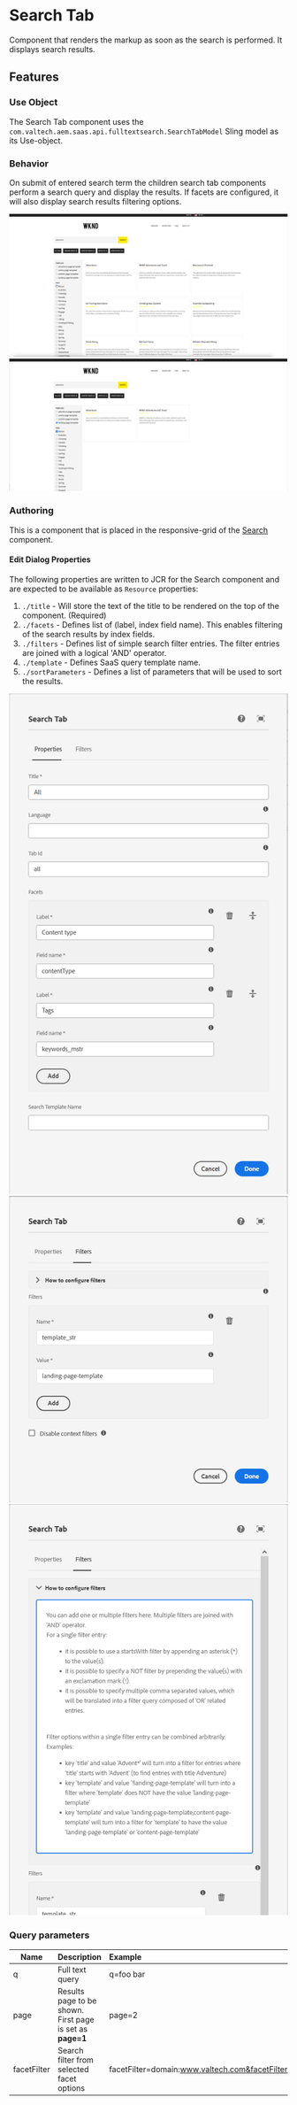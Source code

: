Search Tab
====
Component that renders the markup as soon as the search is performed. It displays search results.

## Features

### Use Object
The Search Tab component uses the `com.valtech.aem.saas.api.fulltextsearch.SearchTabModel` Sling model as its Use-object.

### Behavior
On submit of entered search term the children search tab components perform a search query and display the results. If
facets are configured, it will also display search results filtering options.

![search results](../../../../../../../../../images/searchresults.png)
![search results filtered](../../../../../../../../../images/searchpage-results_filtered.png)

### Authoring
This is a component that is placed in the responsive-grid of the [Search](../search/README.md) component.

#### Edit Dialog Properties
The following properties are written to JCR for the Search component and are expected to be available as `Resource` properties:

1. `./title` - Will store the text of the title to be rendered on the top of the component. (Required)
2. `./facets` - Defines list of (label, index field name). This enables filtering of the search results by index fields.
3. `./filters` - Defines list of simple search filter entries. The filter entries are joined with a logical 'AND'
   operator.
4. `./template` - Defines SaaS query template name.
5. `./sortParameters` - Defines a list of parameters that will be used to sort the results.

![dialog tab properties](../../../../../../../../../images/searchtab_dialog_properties.png)
![dialog tab filters collapsed](../../../../../../../../../images/searchtab_dialog_filters_collapsed.png)
![dialog tab filters expanded](../../../../../../../../../images/searchtab_dialog_filters_expanded.png)

### Query parameters

| Name | Description | Example |
| --- | :--- | :--- |
| q | Full text query | q=foo bar |
| page | Results page to be shown. First page is set as **page=1** | page=2 |
| facetFilter | Search filter from selected facet options | facetFilter=domain:www.valtech.com&facetFilter=contentType:pdf,xml |
